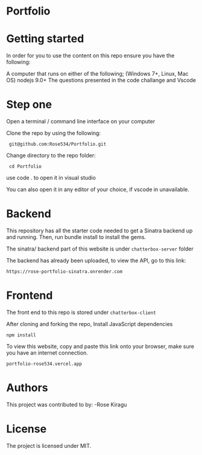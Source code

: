 # Portfolio
# Getting started
In order for you to use the content on this repo ensure you have the following:

A computer that runs on either of the following; (Windows 7+, Linux, Mac OS) nodejs 9.0+ The questions presented in the code challange and Vscode

# Step one
Open a terminal / command line interface on your computer

Clone the repo by using the following:

     git@github.com:Rose534/Portfolio.git

Change directory to the repo folder:

     cd Portfolio

use code . to open it in visual studio

You can also open it in any editor of your choice, if vscode in unavailable.

# Backend

This repository has all the starter code needed to get a Sinatra backend up and running. Then, run bundle install to install the gems.

The sinatra/ backend part of this website is under `chatterbox-server` folder

The backend has already been uploaded, to view the API, go to this link: 

    https://rose-portfolio-sinatra.onrender.com

# Frontend

The front end to this repo is stored under `chatterbox-client` 

After cloning and forking the repo, Install JavaScript dependencies

    npm install

To view this website, copy and paste this link onto your browser, make sure you have an internet connection.

    portfolio-rose534.vercel.app

# Authors

This project was contributed to by: -Rose Kiragu

# License

The project is licensed under MIT.



     